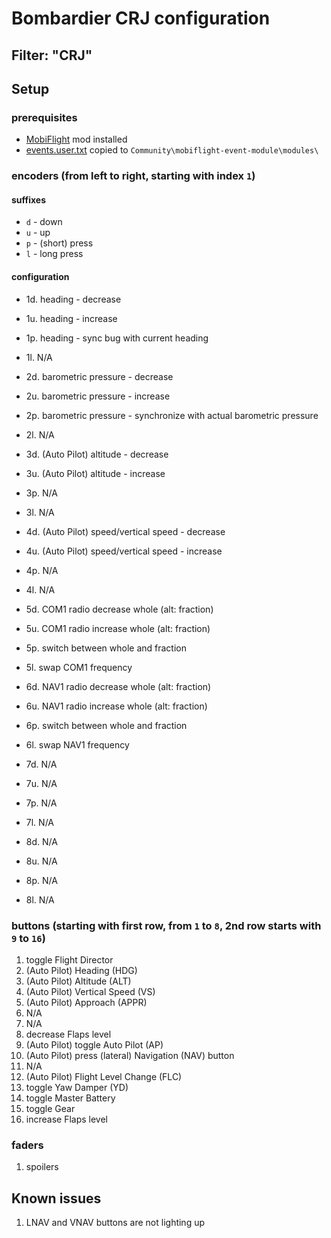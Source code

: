 # Bombardier CRJ configuration 

## Filter: "CRJ"

## Setup

### prerequisites
- [MobiFlight](https://www.mobiflight.com/) mod installed
- [events.user.txt](events.user.txt) copied to `Community\mobiflight-event-module\modules\`

### encoders (from left to right, starting with index `1`)

#### suffixes
- `d` - down
- `u` - up
- `p` - (short) press
- `l` - long press

#### configuration
- 1d. heading - decrease
- 1u. heading - increase
- 1p. heading - sync bug with current heading
- 1l. N/A

- 2d. barometric pressure - decrease
- 2u. barometric pressure - increase
- 2p. barometric pressure - synchronize with actual barometric pressure
- 2l. N/A

- 3d. (Auto Pilot) altitude - decrease
- 3u. (Auto Pilot) altitude - increase
- 3p. N/A
- 3l. N/A

- 4d. (Auto Pilot) speed/vertical speed - decrease
- 4u. (Auto Pilot) speed/vertical speed - increase
- 4p. N/A
- 4l. N/A

- 5d. COM1 radio decrease whole (alt: fraction)
- 5u. COM1 radio increase whole (alt: fraction)
- 5p. switch between whole and fraction
- 5l. swap COM1 frequency

- 6d. NAV1 radio decrease whole (alt: fraction)
- 6u. NAV1 radio increase whole (alt: fraction)
- 6p. switch between whole and fraction
- 6l. swap NAV1 frequency

- 7d. N/A
- 7u. N/A
- 7p. N/A
- 7l. N/A

- 8d. N/A
- 8u. N/A
- 8p. N/A
- 8l. N/A

### buttons (starting with first row, from `1` to `8`, 2nd row starts with `9` to `16`)
1. toggle Flight Director
2. (Auto Pilot) Heading (HDG)
3. (Auto Pilot) Altitude (ALT)
4. (Auto Pilot) Vertical Speed (VS)
5. (Auto Pilot) Approach (APPR)
6. N/A
7. N/A
8. decrease Flaps level
9. (Auto Pilot) toggle Auto Pilot (AP)
10. (Auto Pilot) press (lateral) Navigation (NAV) button
11. N/A
12. (Auto Pilot) Flight Level Change (FLC)
13. toggle Yaw Damper (YD)
14. toggle Master Battery
15. toggle Gear
16. increase Flaps level

### faders
1. spoilers

## Known issues

1. LNAV and VNAV buttons are not lighting up
